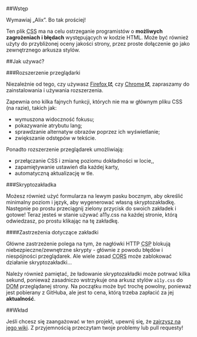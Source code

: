 ##Wstęp

Wymawiaj &bdquo;Alix&rdquo;. Bo tak prościej!

Ten plik <abbr title="Kaskadowego arkusza stylów" aria-label="Kaskadowego arkusza stylów">CSS</abbr> ma na celu ostrzeganie programistów o <b>możliwych zagrożeniach i błędach</b> występujących w kodzie HTML. Może być również użyty do przybliżonej oceny jakości strony, przez proste dołączenie go jako zewnętrznego arkusza stylów.

##Jak używać?

###Rozszerzenie przeglądarki

Niezależnie od tego, czy używasz <a href="https://addons.mozilla.org/en-GB/firefox/addon/a11ycss/"  target="_blank" rel="noopener noreferrer">Firefox <svg xmlns="https://www.w3.org/2000/svg" viewBox="0 0 100 100" role="img" aria-label="(link zewnętrzny)" width="10" height="10"><polygon fill="currentColor" points="91.875,62 85,62 85,85 15,85 15,15 38,15 38,8.125 38,0 0,0 0,100 100,100 100,62 "></polygon><polygon fill="currentColor" points="54,0 54,0.627 71.787,18.477 52.701,38 38,38 38,62 62,62 62,49.799 82.773,29.462 99.374,46 100,46 100,0 "></polygon></svg></a>, czy <a href="https://chrome.google.com/webstore/detail/a11ycss/iolfinldndiiobhednboghogkiopppid?hl=fr" target="_blank" rel="noopener noreferrer">Chrome <svg xmlns="https://www.w3.org/2000/svg" viewBox="0 0 100 100" role="img" aria-label="(link zewnętrzny)" width="10" height="10"><polygon fill="currentColor" points="91.875,62 85,62 85,85 15,85 15,15 38,15 38,8.125 38,0 0,0 0,100 100,100 100,62 "></polygon><polygon fill="currentColor" points="54,0 54,0.627 71.787,18.477 52.701,38 38,38 38,62 62,62 62,49.799 82.773,29.462 99.374,46 100,46 100,0 "></polygon></svg></a>, zapraszamy do zainstalowania i używania rozszerzenia.

Zapewnia ono kilka fajnych funkcji, których nie ma w głównym pliku CSS (na razie), takich jak:

* wymuszona widoczność fokusu;
* pokazywanie atrybutu lang;
* sprawdzanie alternatyw obrazów poprzez ich wyświetlanie;
* zwiększanie odstępów w tekście.

Ponadto rozszerzenie przeglądarek umożliwiają:

* przełączanie CSS i zmianę poziomu dokładności w locie,, 
* zapamiętywanie ustawień dla każdej karty,
* automatyczną aktualizację w tle.

###Skryptozakładka

Możesz również użyć formularza na lewym pasku bocznym, aby określić minimalny poziom i język, aby wygenerować własną skryptozakładkę. Następnie po prostu przeciągnij zielony przycisk do swoich zakładek i gotowe! Teraz jesteś w stanie używać a11y.css na każdej stronie, którą odwiedzasz, po prostu klikając na tę zakładkę.

####Zastrzeżenia dotyczące zakładki



Główne zastrzeżenie polega na tym, że nagłówki HTTP <abbr title="zasad bezpieczeństwa treści" aria-label="zasad bezpieczeństwa treści">CSP</abbr> blokują niebezpieczne/zewnętrzne skrypty - głównie z powodu błędów i niespójności przeglądarek. Ale wiele zasad <abbr title="Współdzielenie zasobów pomiędzy różnymi źródłami" aria-label="Współdzielenie zasobów pomiędzy różnymi źródłami">CORS</abbr> może zablokować działanie skryptozakładki…

Należy również pamiętać, że ładowanie skryptozakładki może potrwać kilka sekund, ponieważ zasadniczo wstrzykuje ona arkusz stylów <code class="styleguide">a11y.css</code> do <abbr title="Document Object Model" aria-label="Document Object Model">DOM</abbr> przeglądanej strony. Na początku może być trochę powolny, ponieważ jest pobierany z GitHuba, ale jest to cena, którą trzeba zapłacić za jej <b>aktualność</b>.

##Wkład

Jeśli chcesz się zaangażować w ten projekt, upewnij się, że [zajrzysz na jego wiki](https://github.com/lepszyweb/a11y.css/wiki). Z przyjemnością przeczytam twoje problemy lub pull requesty!
